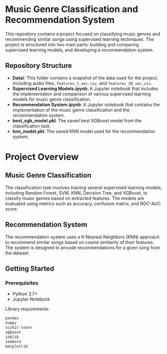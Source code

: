 # Music Genre Classification and Recommendation System

This repository contains a project focused on classifying music genres and recommending similar songs using supervised learning techniques. The project is structured into two main parts: building and comparing supervised learning models, and developing a recommendation system.

## Repository Structure

- **Data/**: This folder contains a snapshot of the data used for the project, including audio files, `features_3_sec.csv`, and `features_30_sec.csv`.
- **Supervised Learning Models.ipynb**: A Jupyter notebook that includes the implementation and comparison of various supervised learning models for music genre classification.
- **Recommendation System.ipynb**: A Jupyter notebook that contains the implementation of the music genre classification and the recommendation system.
- **best_xgb_model.pkl**: The saved best XGBoost model from the classification task.
- **knn_model.pkl**: The saved KNN model used for the recommendation system.

# Project Overview
## Music Genre Classification
The classification task involves training several supervised learning models, including Random Forest, SVM, KNN, Decision Tree, and XGBoost, to classify music genres based on extracted features. The models are evaluated using metrics such as accuracy, confusion matrix, and ROC-AUC score.

## Recommendation System
The recommendation system uses a K-Nearest Neighbors (KNN) approach to recommend similar songs based on cosine similarity of their features. The system is designed to provide recommendations for a given song from the dataset.

## Getting Started

### Prerequisites
- Python 3.7+
- Jupyter Notebook

Library requirements:
```txt
pandas
numpy
scikit-learn
xgboost
joblib
seaborn
matplotlib
